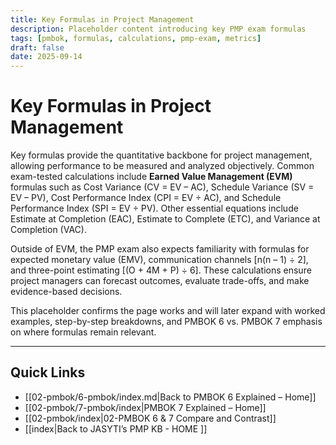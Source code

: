 ```yaml
---
title: Key Formulas in Project Management
description: Placeholder content introducing key PMP exam formulas
tags: [pmbok, formulas, calculations, pmp-exam, metrics]
draft: false
date: 2025-09-14
---
```


# Key Formulas in Project Management

Key formulas provide the quantitative backbone for project management, allowing performance to be measured and analyzed objectively. Common exam-tested calculations include **Earned Value Management (EVM)** formulas such as Cost Variance (CV = EV – AC), Schedule Variance (SV = EV – PV), Cost Performance Index (CPI = EV ÷ AC), and Schedule Performance Index (SPI = EV ÷ PV). Other essential equations include Estimate at Completion (EAC), Estimate to Complete (ETC), and Variance at Completion (VAC).  

Outside of EVM, the PMP exam also expects familiarity with formulas for expected monetary value (EMV), communication channels \[n(n – 1) ÷ 2], and three-point estimating \[(O + 4M + P) ÷ 6]. These calculations ensure project managers can forecast outcomes, evaluate trade-offs, and make evidence-based decisions.  

This placeholder confirms the page works and will later expand with worked examples, step-by-step breakdowns, and PMBOK 6 vs. PMBOK 7 emphasis on where formulas remain relevant.

---
## Quick Links
- [[02-pmbok/6-pmbok/index.md|Back to PMBOK 6 Explained – Home]]
- [[02-pmbok/7-pmbok/index|PMBOK 7 Explained – Home]]
- [[02-pmbok/index|02-PMBOK 6 & 7 Compare and Contrast]]
- [[index|Back to JASYTI’s PMP KB - HOME ]]